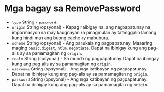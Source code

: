 # Mga bagay sa RemovePassword

* `type` String - `password`.
* `origin` String (opsyonal) - Kapag naibigay na, ang nagpapatunay na impormasyon na may kaugnayan sa pinagmulan ay tatanggalin lamang kung hindi man ang buong cache ay mabubura.
* `scheme` String (opsyonal) - Ang panukala ng pagpapatunay. Maaaring maging `basic`, `digest`, `ntlm`, `negotiate`. Dapat na ibinigay kung ang pag-alis ay sa pamamagitan ng `origin`.
* `realm` String (opsyonal) - Sa mundo ng pagpapatunay. Dapat na ibinigay kung ang pag-alis ay sa pamamagitan ng `origin`.
* `username` String (opsyonal) - Ang mga katibayan ng pagpapatunay. Dapat na ibinigay kung ang pag-alis ay sa pamamagitan ng `origin`.
* `password` String (opsyonal) - Ang mga katibayan ng pagpapatunay. Dapat na ibinigay kung ang pag-alis ay sa pamamagitan ng `origin`.